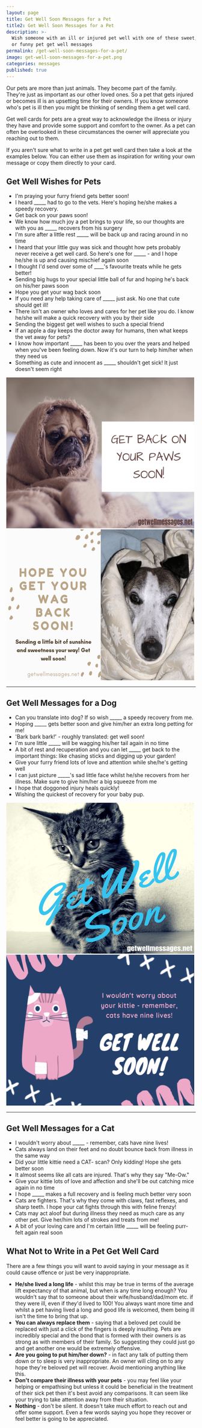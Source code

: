 ```yaml
---
layout: page
title: Get Well Soon Messages for a Pet
title2: Get Well Soon Messages for a Pet
description: >-
  Wish someone with an ill or injured pet well with one of these sweet, touching
  or funny pet get well messages
permalink: /get-well-soon-messages-for-a-pet/
image: get-well-soon-messages-for-a-pet.png
categories: messages
published: true
---
```


Our pets are more than just animals. They become part of the family. They're just as important as our other loved ones. So a pet that gets injured or becomes ill is an upsetting time for their owners. If you know someone who's pet is ill then you might be thinking of sending them a get well card. 

Get well cards for pets are a great way to acknowledge the illness or injury they have and provide some support and comfort to the owner. As a pet can often be overlooked in these circumstances the owner will appreciate you reaching out to them. 

If you aren't sure what to write in a pet get well card then take a look at the examples below. You can either use them as inspiration for writing your own message or copy them directly to your card.

<h2>Get Well Wishes for Pets</h2>

<ul class="heart">
<li>I'm praying your furry friend gets better soon!</li>
<li>I heard _____ had to go to the vets. Here's hoping he/she makes a speedy recovery.</li>
<li>Get back on your paws soon!</li>
<li>We know how much joy a pet brings to your life, so  our thoughts are with you as _____ recovers from his surgery</li>
<li>I'm sure after a little rest _____ will be  back up and racing around in no time</li>
<li>I heard that your little guy was sick and thought how pets probably never receive a get well card. So here's one for _____ - and I hope he/she is up and causing mischief again soon</li>
<li>I thought I'd send over some of ____'s favourite treats while he gets better!</li>
<li>Sending big hugs to your special little ball of fur and hoping he's back on his/her paws soon</li>
<li>Hope you get your wag back soon</li>
<li>If you need any help taking care of _____ just ask. No one that cute should get ill!</li>
<li>There isn't an owner who loves and cares for her pet like you do. I know he/she will make a quick recovery with you by their side</li>
<li>Sending the biggest get well wishes to such a special friend</li>
<li>If an apple a day keeps the doctor away for humans, then what keeps the vet away for pets?</li>
<li>I know how important _____ has been to you over the years and helped when you've been feeling down. Now it's our turn to help him/her when they need us</li>
<li>Something as cute and innocent as _____ shouldn't get sick! It just doesn't seem right</li>
</ul>

<div class="row">
<div class="column">
<img src="/img/get-well-soon-messages-for-a-pet-1.png" class="center-image" alt="get well soon message for dog sick unwell blanket" />
</div>
<div class="column">
<img src="/img/get-well-soon-messages-for-a-pet-2.png" class="center-image" alt="get well soon message dog sad ill" />
</div>
</div>
<hr>

<h2>Get Well Messages for a Dog</h2>

<ul class="heart">
<li>Can you translate into dog? If so wish _____ a speedy recovery from me.</li>
<li>Hoping _____ gets better soon and give him/her an extra long petting for me!</li>
<li>'Bark bark bark!' - roughly translated: get well soon!</li>
<li>I'm sure little _____ will be wagging his/her tail again in no time </li>
<li>A bit of rest and recuperation and you can let _____ get back to the important things: like chasing sticks and digging up your garden!</li>
<li>Give your furry friend lots of love and attention while she/he's getting well</li>
<li>I can just picture _____'s sad little face whilst he/she recovers from her illness. Make sure to give him/her a big squeeze from me</li>
<li>I hope that doggoned injury heals quickly!</li>
<li>Wishing the quickest of recovery for your baby pup.</li>
</ul>

<div class="row">
<div class="column">
<img src="/img/get-well-soon-message-for-cat.png" class="center-image" alt="get well soon message for a cat cute" />
</div>
<div class="column">
<img src="/img/get-well-message-for-cat.png" class="center-image" alt="get well message for a cat kittie nine lives" />
</div>
</div>
<hr>

<h2>Get Well Messages for a Cat</h2>

<ul class="heart">
<li>I wouldn't worry about _____ - remember, cats have nine lives!</li>
<li>Cats always land on their feet and no doubt bounce back from illness in the same way</li>
<li>Did your little kittie need a CAT- scan? Only kidding! Hope she gets better soon</li>
<li>It almost seems like all cats are injured. That's why they say "Me-Ow."</li>
<li>Give your kittie lots of love and affection and she'll be out catching mice again in no time</li>
<li>I hope _____ makes a full recovery and is feeling much better very soon</li>
<li>Cats are fighters. That's why they come with claws, fast reflexes, and sharp teeth. I hope your cat fights through this with feline frenzy!</li>
<li>Cats may act aloof but during illness they need as much care as any other pet. Give her/him lots of strokes and treats from me!</li>
<li>A bit of your loving care and I'm certain little _____ will be feeling purr-felt again real soon</li>
</ul>

<h2>What Not to Write in a Pet Get Well Card</h2>

There are a few things you will want to avoid saying in your message as it could cause offence or just be very inappropriate.

<ul>
<li><strong>He/she lived a long life</strong> - whilst this may be true in terms of the average lift expectancy of that animal, but when is any time long enough? You wouldn't say that to someone about their wife/husband/dad/mom etc. if they were ill, even if they'd lived to 100! You always want more time and whilst a pet having lived a long and good life is welcomed, them being ill isn't the time to bring that up.</li>
<li><strong>You can always replace them</strong> - saying that a beloved pet could be replaced with just a click of the fingers is deeply insulting. Pets are incredibly special and the bond that is formed with their owners is as strong as with members of their family. So suggesting they could just go and get another one would be extremely offensive.</li>
<li><strong>Are you going to put him/her down?</strong> - in fact any talk of putting them down or to sleep is very inappropriate. An owner will cling on to any hope they're beloved pet will recover. Avoid mentioning anything like this.</li>
<li><strong>Don't compare their illness with your pets</strong> - you may feel like your helping or empathising but unless it could be beneficial in the treatment of their sick pet then it's best avoid any comparisons. It can seem like your trying to take attention away from their situation.</li>
<li><strong>Nothing</strong> - don't be silent. It doesn't take much effort to reach out and offer some support. Even a few words saying you hope they recover or feel better is going to be appreciated.</li>
</ul>
